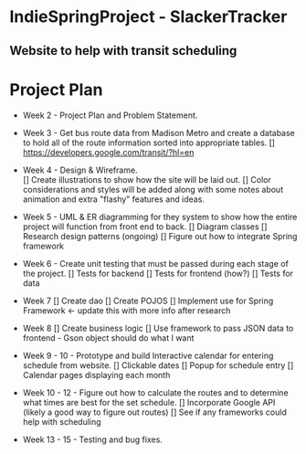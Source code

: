 # IndieSpringProject - SlackerTracker
## Website to help with transit scheduling

# Project Plan

* Week 2 - Project Plan and Problem Statement.

* Week 3 - Get bus route data from Madison Metro and create a database to hold all of the route information sorted into appropriate tables.
	[] https://developers.google.com/transit/?hl=en

* Week 4 - Design & Wireframe.  
	[] Create illustrations to show how the site will be laid out.
	[] Color considerations and styles will be added along with some notes about animation and extra "flashy" features and ideas.

* Week 5 - UML & ER diagramming for they system to show how the entire project will function from front end to back.
	[] Diagram classes
	[] Research design patterns (ongoing)
	[] Figure out how to integrate Spring framework

* Week 6 - Create unit testing that must be passed during each stage of the project.
	[] Tests for backend
	[] Tests for frontend (how?)
	[] Tests for data
	
* Week 7
    [] Create dao
    [] Create POJOS
    [] Implement use for Spring Framework <- update this with more info after research
    
* Week 8
    [] Create business logic
    [] Use framework to pass JSON data to frontend - Gson object should do what I want

* Week 9 - 10 - Prototype and build Interactive calendar for entering schedule from website.
	[] Clickable dates
	[] Popup for schedule entry
	[] Calendar pages displaying each month

* Week 10 - 12 - Figure out how to calculate the routes and to determine what times are best for the set schedule.
	[] Incorporate Google API (likely a good way to figure out routes)
	[] See if any frameworks could help with scheduling

* Week 13 - 15 - Testing and bug fixes.